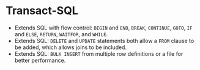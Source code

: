 Transact-SQL
============

* Extends SQL with flow control: `BEGIN` and `END`, `BREAK`, `CONTINUE`, `GOTO`, `IF` and `ELSE`, `RETURN`, `WAITFOR`, and `WHILE`.
* Extends SQL: `DELETE` and `UPDATE` statements both allow a `FROM` clause to be added, which allows joins to be included.
* Extends SQL: `BULK INSERT` from multiple row definitions or a file for better performance.

